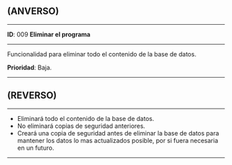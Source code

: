 ## (ANVERSO)
---

**ID**: 009 **Eliminar el programa**

---

Funcionalidad para eliminar todo el contenido de la base de datos.

**Prioridad**: Baja.

---

## (REVERSO)

---

* Eliminará todo el contenido de la base de datos.
* No eliminará copias de seguridad anteriores.
* Creará una copia de seguridad antes de eliminar la base de datos para mantener los datos lo mas actualizados posible, por si fuera necesaria en un futuro.

---
